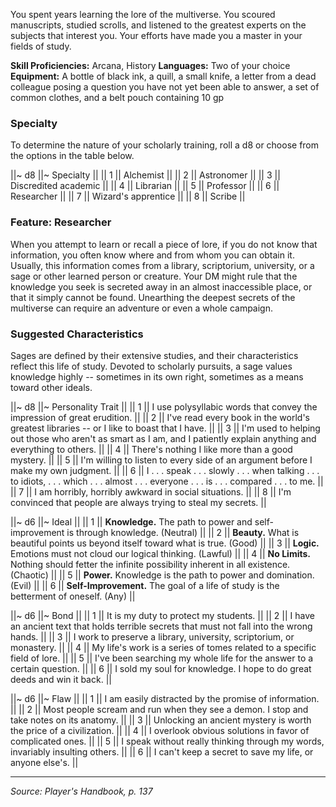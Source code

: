 You spent years learning the lore of the multiverse. You scoured manuscripts, studied scrolls, and listened to the greatest experts on the subjects that interest you. Your efforts have made you a master in your fields of study.

**Skill Proficiencies:** Arcana, History
**Languages:** Two of your choice
**Equipment:** A bottle of black ink, a quill, a small knife, a letter from a dead colleague posing a question you have not yet been able to answer, a set of common clothes, and a belt pouch containing 10 gp

### Specialty

To determine the nature of your scholarly training, roll a d8 or choose from the options in the table below.

||~ d8 ||~ Specialty ||
|| 1 || Alchemist ||
|| 2 || Astronomer ||
|| 3 || Discredited academic ||
|| 4 || Librarian ||
|| 5 || Professor ||
|| 6 || Researcher ||
|| 7 || Wizard's apprentice ||
|| 8 || Scribe ||

### Feature: Researcher

When you attempt to learn or recall a piece of lore, if you do not know that information, you often know where and from whom you can obtain it. Usually, this information comes from a library, scriptorium, university, or a sage or other learned person or creature. Your DM might rule that the knowledge you seek is secreted away in an almost inaccessible place, or that it simply cannot be found. Unearthing the deepest secrets of the multiverse can require an adventure or even a whole campaign.

### Suggested Characteristics

Sages are defined by their extensive studies, and their characteristics reflect this life of study. Devoted to scholarly pursuits, a sage values knowledge highly --  sometimes in its own right, sometimes as a means toward other ideals.

||~ d8 ||~ Personality Trait ||
|| 1 || I use polysyllabic words that convey the impression of great erudition. ||
|| 2 || I've read every book in the world's greatest libraries --  or I like to boast that I have. ||
|| 3 || I'm used to helping out those who aren't as smart as I am, and I patiently explain anything and everything to others. ||
|| 4 || There's nothing I like more than a good mystery. ||
|| 5 || I'm willing to listen to every side of an argument before I make my own judgment. ||
|| 6 || I . . . speak . . . slowly . . . when talking . . . to idiots, . . . which . . . almost . . . everyone . . . is . . . compared . . . to me. ||
|| 7 || I am horribly, horribly awkward in social situations. ||
|| 8 || I'm convinced that people are always trying to steal my secrets. ||

||~ d6 ||~ Ideal ||
|| 1 || **Knowledge.** The path to power and self-improvement is through knowledge. (Neutral) ||
|| 2 || **Beauty.** What is beautiful points us beyond itself toward what is true. (Good) ||
|| 3 || **Logic.** Emotions must not cloud our logical thinking. (Lawful) ||
|| 4 || **No Limits.** Nothing should fetter the infinite possibility inherent in all existence. (Chaotic) ||
|| 5 || **Power.** Knowledge is the path to power and domination. (Evil) ||
|| 6 || **Self-Improvement.** The goal of a life of study is the betterment of oneself. (Any) ||

||~ d6 ||~ Bond ||
|| 1 || It is my duty to protect my students. ||
|| 2 || I have an ancient text that holds terrible secrets that must not fall into the wrong hands. ||
|| 3 || I work to preserve a library, university, scriptorium, or monastery. ||
|| 4 || My life's work is a series of tomes related to a specific field of lore. ||
|| 5 || I've been searching my whole life for the answer to a certain question. ||
|| 6 || I sold my soul for knowledge. I hope to do great deeds and win it back. ||

||~ d6 ||~ Flaw ||
|| 1 || I am easily distracted by the promise of information. ||
|| 2 || Most people scream and run when they see a demon. I stop and take notes on its anatomy. ||
|| 3 || Unlocking an ancient mystery is worth the price of a civilization. ||
|| 4 || I overlook obvious solutions in favor of complicated ones. ||
|| 5 || I speak without really thinking through my words, invariably insulting others. ||
|| 6 || I can't keep a secret to save my life, or anyone else's. ||

----

*Source: Player's Handbook, p. 137*
